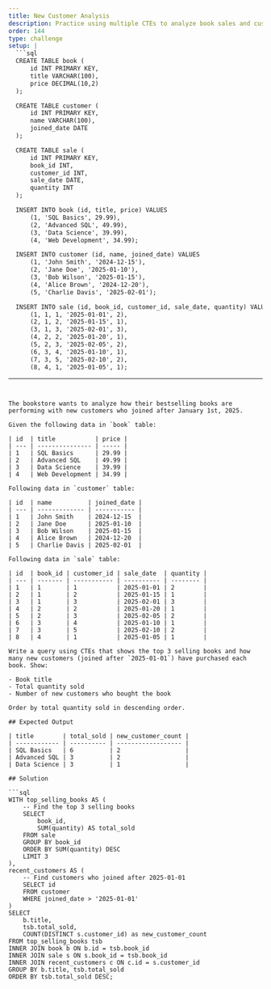 ```yaml
---
title: New Customer Analysis
description: Practice using multiple CTEs to analyze book sales and customer data
order: 144
type: challenge
setup: |
  ```sql
  CREATE TABLE book (
      id INT PRIMARY KEY,
      title VARCHAR(100),
      price DECIMAL(10,2)
  );

  CREATE TABLE customer (
      id INT PRIMARY KEY,
      name VARCHAR(100),
      joined_date DATE
  );

  CREATE TABLE sale (
      id INT PRIMARY KEY,
      book_id INT,
      customer_id INT,
      sale_date DATE,
      quantity INT
  );

  INSERT INTO book (id, title, price) VALUES
      (1, 'SQL Basics', 29.99),
      (2, 'Advanced SQL', 49.99),
      (3, 'Data Science', 39.99),
      (4, 'Web Development', 34.99);

  INSERT INTO customer (id, name, joined_date) VALUES
      (1, 'John Smith', '2024-12-15'),
      (2, 'Jane Doe', '2025-01-10'),
      (3, 'Bob Wilson', '2025-01-15'),
      (4, 'Alice Brown', '2024-12-20'),
      (5, 'Charlie Davis', '2025-02-01');

  INSERT INTO sale (id, book_id, customer_id, sale_date, quantity) VALUES
      (1, 1, 1, '2025-01-01', 2),
      (2, 1, 2, '2025-01-15', 1),
      (3, 1, 3, '2025-02-01', 3),
      (4, 2, 2, '2025-01-20', 1),
      (5, 2, 3, '2025-02-05', 2),
      (6, 3, 4, '2025-01-10', 1),
      (7, 3, 5, '2025-02-10', 2),
      (8, 4, 1, '2025-01-05', 1);
  ```
---
```


The bookstore wants to analyze how their bestselling books are performing with new customers who joined after January 1st, 2025.

Given the following data in `book` table:

| id  | title           | price |
| --- | --------------- | ----- |
| 1   | SQL Basics      | 29.99 |
| 2   | Advanced SQL    | 49.99 |
| 3   | Data Science    | 39.99 |
| 4   | Web Development | 34.99 |

Following data in `customer` table:

| id  | name          | joined_date |
| --- | ------------- | ----------- |
| 1   | John Smith    | 2024-12-15  |
| 2   | Jane Doe      | 2025-01-10  |
| 3   | Bob Wilson    | 2025-01-15  |
| 4   | Alice Brown   | 2024-12-20  |
| 5   | Charlie Davis | 2025-02-01  |

Following data in `sale` table:

| id  | book_id | customer_id | sale_date  | quantity |
| --- | ------- | ----------- | ---------- | -------- |
| 1   | 1       | 1           | 2025-01-01 | 2        |
| 2   | 1       | 2           | 2025-01-15 | 1        |
| 3   | 1       | 3           | 2025-02-01 | 3        |
| 4   | 2       | 2           | 2025-01-20 | 1        |
| 5   | 2       | 3           | 2025-02-05 | 2        |
| 6   | 3       | 4           | 2025-01-10 | 1        |
| 7   | 3       | 5           | 2025-02-10 | 2        |
| 8   | 4       | 1           | 2025-01-05 | 1        |

Write a query using CTEs that shows the top 3 selling books and how many new customers (joined after `2025-01-01`) have purchased each book. Show:

- Book title
- Total quantity sold
- Number of new customers who bought the book

Order by total quantity sold in descending order.

## Expected Output

| title        | total_sold | new_customer_count |
| ------------ | ---------- | ------------------ |
| SQL Basics   | 6          | 2                  |
| Advanced SQL | 3          | 2                  |
| Data Science | 3          | 1                  |

## Solution

```sql
WITH top_selling_books AS (
    -- Find the top 3 selling books
    SELECT
        book_id,
        SUM(quantity) AS total_sold
    FROM sale
    GROUP BY book_id
    ORDER BY SUM(quantity) DESC
    LIMIT 3
),
recent_customers AS (
    -- Find customers who joined after 2025-01-01
    SELECT id
    FROM customer
    WHERE joined_date > '2025-01-01'
)
SELECT
    b.title,
    tsb.total_sold,
    COUNT(DISTINCT s.customer_id) as new_customer_count
FROM top_selling_books tsb
INNER JOIN book b ON b.id = tsb.book_id
INNER JOIN sale s ON s.book_id = tsb.book_id
INNER JOIN recent_customers c ON c.id = s.customer_id
GROUP BY b.title, tsb.total_sold
ORDER BY tsb.total_sold DESC;
```
